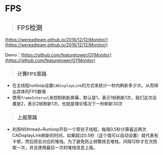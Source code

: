 # FPS

> ## FPS检测

[https://wereadteam.github.io/2016/12/12/Monitor/](https://wereadteam.github.io/2016/12/12/Monitor/)

Demo：[https://github.com/featuretower/GYMonitor](https://github.com/featuretower/GYMonitor)

> ### 计算FPS思路

* 在主线程runloop设置`CADisplayLink`的方式来统计一秒内刷新多少次，从而得出具体的FPS数值
* 使用`frameInterval`来控制刷新屏幕，默认是1，表示1帧刷新1次，我们这次设置是2，表示2帧刷新1次，也就是理论情况下一秒刷新30次

> ### 上报思路

* 利用NSthread+Runloop开启一个常驻子线程，每隔0.5秒计算最近两次CADisplayLink刷新的时间，如果超过0.5秒（这个值可以自动设置）就代表有卡顿，然后捞去对应的堆栈。为了避免防止频繁捞去堆栈，间隔12秒才在次捞取一次，并且使用最后一次的堆栈信息上报。

